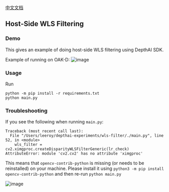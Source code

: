 [中文文档](README.zh-CN.md)

## Host-Side WLS Filtering

### Demo

This gives an example of doing host-side WLS filtering using DepthAI SDK.

Example of running on OAK-D:
![image](https://user-images.githubusercontent.com/32992551/110709334-44e93880-81b9-11eb-8901-59b7381a49c6.png)

### Usage

Run

```
python -m pip install -r requirements.txt
python main.py
```

### Troubleshooting

If you see the following when running `main.py`:

```
Traceback (most recent call last):
  File "/Users/leeroy/depthai-experiments/wls-filter/./main.py", line 52, in <module>
    wls_filter = cv2.ximgproc.createDisparityWLSFilterGeneric(lr_check)
AttributeError: module 'cv2.cv2' has no attribute 'ximgproc'
```

This means that `opencv-contrib-python` is missing (or needs to be reinstalled) on your machine. Please install it
using `python3 -m pip install opencv-contrib-python` and then re-run `python main.py`

![image](https://user-images.githubusercontent.com/32992551/104220890-628a6380-53fd-11eb-9098-ffefc3dd3aa6.png)


